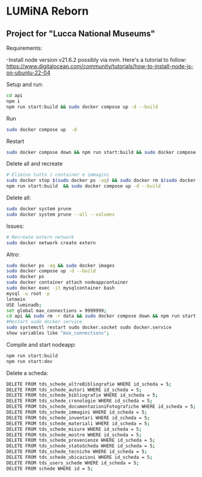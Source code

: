 # LUMiNA Reborn
## Project for "Lucca National Museums"

Requirements:

   -Install node version v21.6.2 possibly via nvm. Here's a tutorial to follow:
   https://www.digitalocean.com/community/tutorials/how-to-install-node-js-on-ubuntu-22-04


Setup and run:

```sh
cd api
npm i
npm run start:build && sudo docker compose up -d --build
```

Run
```sh
sudo docker compose up  -d
```
Restart
```sh
sudo docker compose down && npm run start:build && sudo docker compose up -d --build
 ```

Delete all and recreate
```sh
# Elimino tutto i container e immagini
sudo docker stop $(sudo docker ps -aq) && sudo docker rm $(sudo docker ps -aq) && sudo docker rmi -f $(sudo docker images -aq) --force &&  sudo docker network prune --force
npm run start:build  && sudo docker compose up -d --build
```

Delete all:
```sh
sudo docker system prune
sudo docker system prune --all --volumes
```

Issues:
```sh
# Recreate extern network
sudo docker network create extern
```

Altro:
```sh
sudo docker ps -aq && sudo docker images
sudo docker compose up -d --build
sudo docker ps 
sudo docker container attach nodeappcontainer
sudo docker exec -it mysqlcontainer bash
mysql -u root -p
letmein
USE luminadb;
set global max_connections = 9999999;
cd api && sudo rm -r data && sudo docker compose down && npm run start:build && sudo docker compose up -d --build
#Restart sudo docker service       
sudo systemctl restart sudo docker.socket sudo docker.service
show variables like "max_connections";

```
Compile and start nodeapp:
```sh
npm run start:build
npm run start:dev
```


Delete a scheda:
```sh
DELETE FROM tds_schede_altreBibliografie WHERE id_scheda = 5;
DELETE FROM tds_schede_autori WHERE id_scheda = 5;
DELETE FROM tds_schede_bibliografie WHERE id_scheda = 5;
DELETE FROM tds_schede_cronologie WHERE id_scheda = 5;
DELETE FROM tds_schede_documentazioniFotografiche WHERE id_scheda = 5;
DELETE FROM tds_schede_immagini WHERE id_scheda = 5;
DELETE FROM tds_schede_inventari WHERE id_scheda = 5;
DELETE FROM tds_schede_materiali WHERE id_scheda = 5;
DELETE FROM tds_schede_misure WHERE id_scheda = 5;
DELETE FROM tds_schede_mostre WHERE id_scheda = 5;
DELETE FROM tds_schede_provenienze WHERE id_scheda = 5;
DELETE FROM tds_schede_statoScheda WHERE id_scheda = 5;
DELETE FROM tds_schede_tecniche WHERE id_scheda = 5;
DELETE FROM tds_schede_ubicazioni WHERE id_scheda = 5;
DELETE FROM tds_users_schede WHERE id_scheda = 5;
DELETE FROM schede WHERE id = 5;
```

[//]: # (These are reference links used in the body of this note and get stripped out when the markdown processor does its job. There is no need to format nicely because it shouldn't be seen. Thanks SO - http://stackoverflow.com/questions/4823468/store-comments-in-markdown-syntax)

   [dill]: <https://github.com/joemccann/dillinger>
   [git-repo-url]: <https://github.com/joemccann/dillinger.git>
   [john gruber]: <http://daringfireball.net>
   [df1]: <http://daringfireball.net/projects/markdown/>
   [markdown-it]: <https://github.com/markdown-it/markdown-it>
   [Ace Editor]: <http://ace.ajax.org>
   [node.js]: <http://nodejs.org>
   [Twitter Bootstrap]: <http://twitter.github.com/bootstrap/>
   [jQuery]: <http://jquery.com>
   [@tjholowaychuk]: <http://twitter.com/tjholowaychuk>
   [express]: <http://expressjs.com>
   [AngularJS]: <http://angularjs.org>
   [Gulp]: <http://gulpjs.com>

   [PlDb]: <https://github.com/joemccann/dillinger/tree/master/plugins/dropbox/README.md>
   [PlGh]: <https://github.com/joemccann/dillinger/tree/master/plugins/github/README.md>
   [PlGd]: <https://github.com/joemccann/dillinger/tree/master/plugins/googledrive/README.md>
   [PlOd]: <https://github.com/joemccann/dillinger/tree/master/plugins/onedrive/README.md>
   [PlMe]: <https://github.com/joemccann/dillinger/tree/master/plugins/medium/README.md>
   [PlGa]: <https://github.com/RahulHP/dillinger/blob/master/plugins/googleanalytics/README.md>

